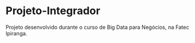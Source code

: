 # Projeto-Integrador
  Projeto desenvolvido durante o curso de Big Data para Negócios, na Fatec Ipiranga.
